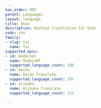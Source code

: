 ```yaml
---
nav_order: 997
parent: Languages
layout: language
title: Shan
description: Machine translation for Shan
code: shn
family:
- slug: tai
  name: Tai
supported_apis:
- id: modernmt
  name: ModernMT
  supported_language_count: 195
- id: baidu
  name: Baidu Translate
  supported_language_count: 197
- id: alibaba
  name: Alibaba Translate
  supported_language_count: 212

---
```


